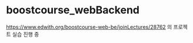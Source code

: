 # boostcourse_webBackend

https://www.edwith.org/boostcourse-web-be/joinLectures/28762 의 프로젝트 실습 진행 중
